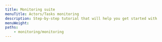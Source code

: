 ```yaml
---
title: Monitoring suite
menuTitle: Actors/Tasks monitoring
description: Step-by-step tutorial that will help you get started with monitoring of your actors.
menuWeight:
paths:
    - monitoring/monitoring
---
```

